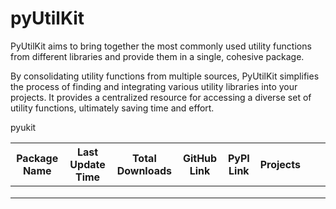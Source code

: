 # pyUtilKit

PyUtilKit aims to bring together the most commonly used utility functions from different libraries and provide them in a single, cohesive package.

By consolidating utility functions from multiple sources, PyUtilKit simplifies the process of finding and integrating various utility libraries into your projects. It provides a centralized resource for accessing a diverse set of utility functions, ultimately saving time and effort.

pyukit

| Package Name | Last Update Time | Total Downloads | GitHub Link | PyPI Link | Projects |  |  |
| ------------ | ---------------- | --------------- | ----------- | --------- | -------- | - | - |
|              |                  |                 |             |           |          |  |  |
|              |                  |                 |             |           |          |  |  |
|              |                  |                 |             |           |          |  |  |
